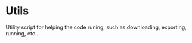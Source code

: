 #  Utils

Utility script for helping the code runing, such as downloading, exporting, running, etc...